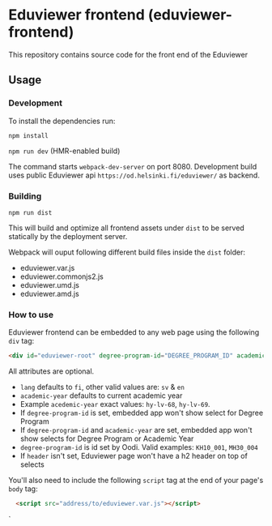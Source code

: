 # Eduviewer frontend (eduviewer-frontend)

This repository contains source code for the front end of the Eduviewer

## Usage

### Development

To install the dependencies run:

`npm install`

`npm run dev` (HMR-enabled build)

The command starts `webpack-dev-server` on port 8080.
Development build uses public Eduviewer api `https://od.helsinki.fi/eduviewer/` as backend.

### Building

`npm run dist`

This will build and optimize all frontend assets under `dist` to be served statically by the deployment server.

Webpack will ouput following different build files inside the `dist` folder:
* eduviewer.var.js
* eduviewer.commonjs2.js
* eduviewer.umd.js
* eduviewer.amd.js

### How to use

Eduviewer frontend can be embedded to any web page using the following `div` tag:

```html
<div id="eduviewer-root" degree-program-id="DEGREE_PROGRAM_ID" academic-year="ACADEMIC_YEAR" lang="LANG" header="HEADER"></div>
```
All attributes are optional.
* `lang` defaults to `fi`, other valid values are: `sv` & `en`
* `academic-year` defaults to current academic year
* Example `acedemic-year` exact values: `hy-lv-68`, `hy-lv-69`.  
* If `degree-program-id` is set, embedded app won't show select for Degree Program
* If `degree-program-id` and `academic-year` are set, embedded app won't show selects for Degree Program or Academic Year
* `degree-program-id` is id set by Oodi. Valid examples: `KH10_001`, `MH30_004`  
* If `header` isn't set, Eduviewer page won't have a h2 header on top of selects


You'll also need to include the following `script` tag at the end of your page's `body` tag:

```html
  <script src="address/to/eduviewer.var.js"></script>
```
      
`
